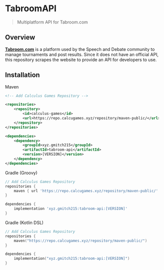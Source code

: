 # TabroomAPI

> Multiplatform API for Tabroom.com

## Overview

[**Tabroom.com**](https://tabroom.com) is a platform used by the Speech and Debate community to manage tournaments and post results.
Since it does not have an official API, this repository scrapes the website to provide an API for developers to use.

## Installation

Maven
```xml
<!-- Add Calculus Games Repository -->

<repositories>
    <repository>
        <id>calculus-games</id>
        <url>https://repo.calcugames.xyz/repository/maven-public/</url>
    </repository>
</repositories>

<dependencies>
    <dependency>
        <groupId>xyz.gmitch215</groupId>
        <artifactId>tabroom-api</artifactId>
        <version>[VERSION]</version>
    </dependency>
</dependencies>
```

Gradle (Groovy)
```groovy
// Add Calculus Games Repository
repositories {
    maven { url 'https://repo.calcugames.xyz/repository/maven-public/' }
}

dependencies {
    implementation 'xyz.gmitch215:tabroom-api:[VERSION]'
}
```

Gradle (Kotlin DSL)
```kts
// Add Calculus Games Repository
repositories {
    maven("https://repo.calcugames.xyz/repository/maven-public/")
}

dependencies {
    implementation("xyz.gmitch215:tabroom-api:[VERSION]")
}
```